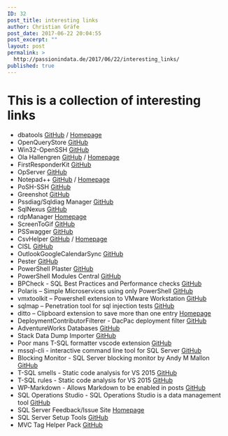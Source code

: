 ```yaml
---
ID: 32
post_title: interesting links
author: Christian Gräfe
post_date: 2017-06-22 20:04:55
post_excerpt: ""
layout: post
permalink: >
  http://passionindata.de/2017/06/22/interesting_links/
published: true
---
```

# This is a collection of interesting links

* dbatools [GitHub][1] / [Homepage][2]
* OpenQueryStore [GitHub][3]
* Win32-OpenSSH [GitHub][4]
* Ola Hallengren [GitHub][5] / [Homepage][6]
* FirstResponderKit [GitHub][7]
* OpServer [GitHub][8]
* Notepad++ [GitHub][12] / [Homepage][13]
* PoSH-SSH [GitHub][14]
* Greenshot [GitHub][15]
* Pssdiag/Sqldiag Manager [GitHub][16]
* SqlNexus [GitHub][17]
* rdpManager [Homepage][18]
* ScreenToGif [GitHub][19]
* PSSwagger [GitHub][20]
* CsvHelper [GitHub][23] / [Homepage][24]
* CISL [GitHub][25]
* OutlookGoogleCalendarSync [GitHub][26]
* Pester [GitHub][27]
* PowerShell Plaster [GitHub][28]
* PowerShell Modules Central [GitHub][29]
* BPCheck - SQL Best Practices and Performance checks [GitHub][30]
* Polaris – Simple Microservices using only PowerShell [GitHub][31]
* vmxtoolkit – Powershell extension to VMware Workstation [GitHub][32]
* sqlmap – Penetration tool for sql injection tests [GitHub][33]
* ditto – Clipboard extension to save more than one entry [Homepage][34]
* DeploymentContributorFilterer - DacPac deployment filter [GitHub][35]
* AdventureWorks Databases [GitHub][36]
* Stack Data Dump Importer [GitHub][37]
* Poor mans T-SQL formatter vscode extension [GitHub][38]
* mssql-cli - interactive command line tool for SQL Server [GitHub][39]
* Blocking Monitor - SQL Server blocking monitor by Andy M Mallon [GitHub][40]
* T-SQL smells - Static code analysis for VS 2015 [GitHub][41]
* T-SQL rules - Static code analysis for VS 2015 [GitHub][42]
* WP-Markdown - Allows Markdown to be enabled in posts [GitHub][43]
* SQL Operations Studio - SQL Operations Studio is a data management tool [GitHub][44]
* SQL Server Feedback/Issue Site [Homepage][45]
* SQL Server Setup Tools [GitHub][46]
* MVC Tag Helper Pack [GitHub][47]

 [1]: https://github.com/sqlcollaborative/dbatools
 [2]: https://dbatools.io/
 [3]: https://github.com/OpenQueryStore/OpenQueryStore
 [4]: https://github.com/PowerShell/Win32-OpenSSH
 [5]: https://github.com/olahallengren/sql-server-maintenance-solution
 [6]: https://ola.hallengren.com/
 [7]: https://github.com/BrentOzarULTD/SQL-Server-First-Responder-Kit
 [8]: https://github.com/opserver/Opserver
 [12]: https://github.com/notepad-plus-plus/notepad-plus-plus
 [13]: https://notepad-plus-plus.org/
 [14]: https://github.com/darkoperator/Posh-SSH
 [15]: https://github.com/greenshot/greenshot
 [16]: https://github.com/Microsoft/DiagManager
 [17]: https://github.com/Microsoft/SqlNexus
 [18]: https://www.cinspiration.de/de/download.html
 [19]: https://github.com/NickeManarin/ScreenToGif
 [20]: https://github.com/PowerShell/PSSwagger
 [23]: https://github.com/JoshClose/CsvHelper
 [24]: https://joshclose.github.io/CsvHelper/
 [25]: https://github.com/NikoNeugebauer/CISL
 [26]: https://github.com/phw198/OutlookGoogleCalendarSync
 [27]: https://github.com/pester/Pester
 [28]: https://github.com/PowerShell/Plaster
 [29]: https://github.com/ClaudioESSilva/PowerShellModulesCentral
 [30]: https://github.com/Microsoft/tigertoolbox/tree/master/BPCheck
 [31]: https://github.com/powershell/polaris
 [32]: https://github.com/bottkars/vmxtoolkit
 [33]: https://github.com/sqlmapproject/sqlmap
 [34]: http://ditto-cp.sourceforge.net/
 [35]: https://github.com/GoEddie/DeploymentContributorFilterer
 [36]: https://github.com/Microsoft/sql-server-samples/tree/master/samples/databases
 [37]: https://github.com/BrentOzarULTD/soddi
 [38]: https://github.com/TaoK/poor-mans-t-sql-formatter-vscode-extension
 [39]: https://github.com/dbcli/mssql-cli
 [40]: https://github.com/amtwo/dba-database
 [41]: https://github.com/davebally/TSQL-Smells
 [42]: https://github.com/ashleyglee/TSqlRules
 [43]: https://github.com/stephenharris/WP-MarkDown
 [44]: https://github.com/Microsoft/sqlopsstudio
 [45]: https://feedback.azure.com/forums/908035-sql-server/
 [46]: https://github.com/suyouquan/SQLSetupTools
 [47]: https://github.com/DamianEdwards/TagHelperPack